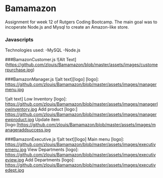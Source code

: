 # Bamamazon
Assignment for week 12 of Rutgers Coding Bootcamp. The main goal was to incoperate Node.js and Mysql to create an Amazon-like store.
### Javascripts
Technologies used:
-MySQL
-Node.js

###BamazonCustomer.js
![Alt Text] (https://github.com/zlouis/Bamamazon/blob/master/assets/images/customerpurchase.jpg)

###BamazonManager.js
![alt text][logo]
[logo]: https://github.com/zlouis/Bamamazon/blob/master/assets/images/managermenu.jpg

![alt text]
Low Inventory
[logo]: https://github.com/zlouis/Bamamazon/blob/master/assets/images/managerlowinventory.jpg
Add product
[logo:] https://github.com/zlouis/Bamamazon/blob/master/assets/images/managerewproduct.jpg
Update item
[logo:]https://github.com/zlouis/Bamamazon/blob/master/assets/images/manageraddsuccess.jpg

###BamazonExecutive.js
![alt text][logo]
Main menu
[logo]: https://github.com/zlouis/Bamamazon/blob/master/assets/images/executivemenu.jpg
View Departments
[logo]: https://github.com/zlouis/Bamamazon/blob/master/assets/images/executiveview.jpg
Add Departments
[logo]: https://github.com/zlouis/Bamamazon/blob/master/assets/images/executivedept.jpg
